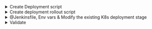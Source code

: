 <details>
<summary>Create Deployment script</summary>
<br>

 - @Project root folder, create k8s-deployment.sh
  
```
#!/bin/bash

#k8s-deployment.sh

sed -i "s#replace#${imageName}#g" k8s_deployment_service.yaml
kubectl -n default get deployment ${deploymentName} > /dev/null

if [[ $? -ne 0 ]]; then
    echo "deployment ${deploymentName} doesnt exist"
    kubectl -n default apply -f k8s_deployment_service.yaml
else
    echo "deployment ${deploymentName} exist"
    echo "image name - ${imageName}"
    kubectl -n default set image deploy ${deploymentName} ${containerName}=${imageName} --record=true
fi
```
</details>


<details>
<summary>Create deployment rollout script</summary>
<br>

  - create deployment rollout script , k8s-deployment-rollout-status.sh
  
```
 #!/bin/bash

#k8s-deployment-rollout-status.sh

sleep 60s

if [[ $(kubectl -n default rollout status deploy ${deploymentName} --timeout 5s) != *"successfully rolled out"* ]]; 
then     
	echo "Deployment ${deploymentName} Rollout has Failed"
    kubectl -n default rollout undo deploy ${deploymentName}
    exit 1;
else
	echo "Deployment ${deploymentName} Rollout is Success"
fi
  
```
</details>


<details>
<summary>@Jenkinsfile, Env vars & Modify the existing K8s deployment stage</summary>
<br>
  
 - Add env vars
  
  ```
   environment {
    deploymentName = "devsecops"
    containerName = "devsecops-container"
    serviceName = "devsecops-svc"
    imageName = "rupeshpanwar/numeric-app:${GIT_COMMIT}"
    applicationURL = "http://142.93.213.194:31031/"
    applicationURI = "/increment/99"
  }

  ```
 -  Modify the existing K8s deployment stage

 ```
      stage('K8S Deployment - DEV') {
      steps {
        parallel(
          "Deployment": {
            withKubeConfig([credentialsId: 'kubeconfig']) {
              sh "bash k8s-deployment.sh"
            }
          },
          "Rollout Status": {
            withKubeConfig([credentialsId: 'kubeconfig']) {
              sh "bash k8s-deployment-rollout-status.sh"
            }
          }
        )
      }
    }
  ```
  
</details>


<details>
<summary>Validate</summary>
<br>

  ![image](https://user-images.githubusercontent.com/75510135/154849074-d2172718-a0c6-4092-b07d-5f01d7138437.png)

  ![image](https://user-images.githubusercontent.com/75510135/154849112-fdf90cfd-c948-47da-b680-7efd6c08069d.png)

  ```
   kubectl rollout status deploy devsecops
   kubectl rollout history deploy devsecops
  ```
  <img width="1342" alt="image" src="https://user-images.githubusercontent.com/75510135/154849224-b61091cb-142a-4072-8ed9-b3ab1f2c5f18.png">

  
</details>

